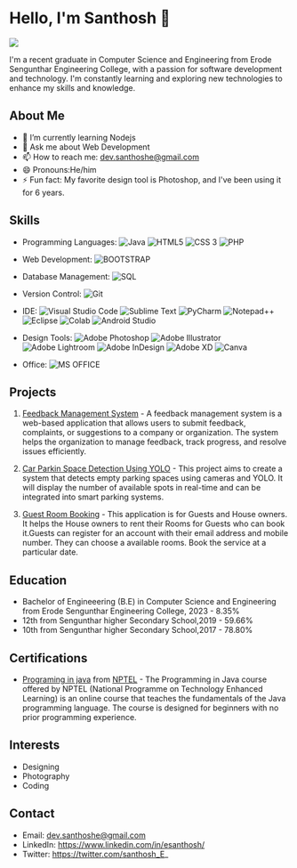 
# Hello, I'm Santhosh 👋
![](https://komarev.com/ghpvc/?username=E-Santhosh)

I'm a recent graduate in Computer Science and Engineering from Erode Sengunthar Engineering College, with a passion for software development and technology. I'm constantly learning and exploring new technologies to enhance my skills and knowledge.


## About Me       

-   🌱 I’m currently learning Nodejs
-   💬 Ask me about Web Development
-   📫 How to reach me: dev.santhoshe@gmail.com
-   😄 Pronouns:He/him
-   ⚡ Fun fact: My favorite design tool is Photoshop, and I've been using it for 6 years.

## Skills

-   Programming Languages:
![Java](https://img.shields.io/badge/Java-ED8B00?style=for-the-badge&logo=openjdk&logoColor=white)	![HTML5](https://img.shields.io/badge/HTML5-E34F26?style=for-the-badge&logo=html5&logoColor=white) ![CSS 3](https://img.shields.io/badge/CSS3-1572B6?style=for-the-badge&logo=css3&logoColor=white)  ![PHP](https://img.shields.io/badge/PHP-777BB4?style=for-the-badge&logo=php&logoColor=white) 

-   Web Development:
	![BOOTSTRAP](https://img.shields.io/badge/Bootstrap-563D7C?style=for-the-badge&logo=bootstrap&logoColor=white)
-   Database Management:
![SQL](https://img.shields.io/badge/MySQL-00000F?style=for-the-badge&logo=mysql&logoColor=white)
-   Version Control:
	![Git](https://img.shields.io/badge/GIT-E44C30?style=for-the-badge&logo=git&logoColor=white)
-   IDE:
	![Visual Studio Code](https://img.shields.io/badge/Visual_Studio_Code-0078D4?style=for-the-badge&logo=visual%20studio%20code&logoColor=white) ![Sublime Text](https://img.shields.io/badge/sublime_text-%23575757.svg?&style=for-the-badge&logo=sublime-text&logoColor=important) ![PyCharm](https://img.shields.io/badge/PyCharm-000000.svg?&style=for-the-badge&logo=PyCharm&logoColor=white)  ![Notepad++](https://img.shields.io/badge/Notepad++-90E59A.svg?style=for-the-badge&logo=notepad%2B%2B&logoColor=black) ![Eclipse](https://img.shields.io/badge/Eclipse-2C2255?style=for-the-badge&logo=eclipse&logoColor=white) ![Colab](https://img.shields.io/badge/Colab-F9AB00?style=for-the-badge&logo=googlecolab&color=525252) ![Android Studio](https://img.shields.io/badge/Android_Studio-3DDC84?style=for-the-badge&logo=android-studio&logoColor=white)

-   Design Tools:
	![Adobe Photoshop](https://img.shields.io/badge/Adobe%20Photoshop-31A8FF?style=for-the-badge&logo=Adobe%20Photoshop&logoColor=black) ![Adobe Illustrator](https://img.shields.io/badge/Adobe%20Illustrator-FF9A00?style=for-the-badge&logo=adobe%20illustrator&logoColor=white) ![Adobe Lightroom](https://img.shields.io/badge/Adobe%20Lightroom-31A8FF?style=for-the-badge&logo=Adobe%20Lightroom&logoColor=white) ![Adobe InDesign](https://img.shields.io/badge/Adobe%20InDesign-FF3366?style=for-the-badge&logo=Adobe%20InDesign&logoColor=white) ![Adobe XD](https://img.shields.io/badge/Adobe%20XD-470137?style=for-the-badge&logo=Adobe%20XD&logoColor=#FF61F6) ![Canva](https://img.shields.io/badge/Canva-%2300C4CC.svg?&style=for-the-badge&logo=Canva&logoColor=white)
-   Office:
	![MS OFFICE](https://img.shields.io/badge/Microsoft_Office-D83B01?style=for-the-badge&logo=microsoft-office&logoColor=white)

## Projects

1.  [Feedback Management System](https://github.com/E-Santhosh/Feed-Back-Management-System) - A feedback management system is a web-based application that allows users to submit feedback, complaints, or suggestions to a company or organization. The system helps the organization to manage feedback, track progress, and resolve issues efficiently.

2.  [Car Parkin Space Detection Using YOLO](https://github.com/E-Santhosh/CAR-PARKING-SPACE-DETECTION-USING-YOLO) - This project aims to create a system that detects empty parking spaces using cameras and YOLO. It will display the number of available spots in real-time and can be integrated into smart parking systems.

3.  [Guest Room Booking](https://github.com/E-Santhosh/guest-room-booking) - This application is for Guests and House owners. It helps the House owners to rent their Rooms for Guests who can book it.Guests can register for an account with their email address and mobile number. They can choose a available rooms. Book the service at a particular date.

## Education

-   Bachelor of Engineeering (B.E) in Computer Science and Engineering from Erode Sengunthar Engineering College, 2023 - 8.35%
-   12th from Sengunthar higher Secondary School,2019 - 59.66%
-   10th from Sengunthar higher Secondary School,2017 - 78.80%

## Certifications

-   [Programing in java](https://drive.google.com/file/d/1XtoGUqwDhT6Y8ysoZflS8oin0MKL-JjW/view?usp=sharing) from [NPTEL](https://nptel.ac.in/) - The Programming in Java course offered by NPTEL (National Programme on Technology Enhanced Learning) is an online course that teaches the fundamentals of the Java programming language. The course is designed for beginners with no prior programming experience.


## Interests

-   Designing
-   Photography
-   Coding

## Contact

-   Email: dev.santhoshe@gmail.com
-   LinkedIn: https://www.linkedin.com/in/esanthosh/
-   Twitter: https://twitter.com/santhosh_E_
